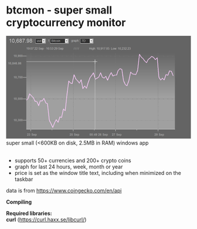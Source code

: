 # btcmon - super small cryptocurrency monitor
![alt text](https://github.com/hack-tramp/btcmon/blob/master/btcmon_wf0xHMdDnh.png)
super small (<600KB on disk, 2.5MB in RAM) windows app <br><br>
- supports 50+ currencies and 200+ crypto coins<br>
- graph for last 24 hours, week, month or year<br>
- price is set as the window title text, including when minimized on the taskbar <br>

data is from https://www.coingecko.com/en/api  <br>

<b>Compiling</b>

<b>Required libraries:</b><br>
<b>curl</b> (https://curl.haxx.se/libcurl/) 

